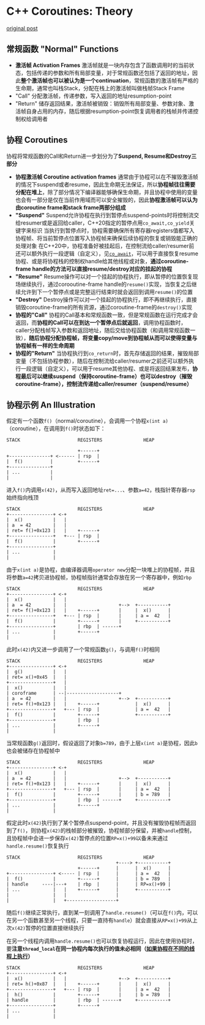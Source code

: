 # C++ Coroutines: Theory

[original post](https://lewissbaker.github.io/2017/09/25/coroutine-theory)

## 常规函数 "Normal" Functions

- **激活帧 Activation Frames**
    激活帧就是一块内存包含了函数调用时的当前状态，包括传递的参数和所有局部变量，对于常规函数还包括了返回的地址，因此**整个激活帧也可以被认为是一个continuation**，常规函数的激活帧有严格的生命期，通常也叫栈Stack，分配在栈上的激活帧叫做栈帧Stack Frame
- "Call"
    分配激活帧，传递参数，写入返回的地址resumption-point
- "Return"
    储存返回结果，激活帧被销毁：销毁所有局部变量、参数对象、激活帧自身占用的内存，随后根据resumption-point恢复调用者的栈帧并传递控制权给调用者

## 协程 Coroutines

协程将常规函数的Call和Return进一步划分为了**Suspend, Resume和Destroy三部分**

- **协程激活帧 Coroutine activation frames**
    通常由于协程可以在不摧毁激活帧的情况下suspend或者resume，因此生命期无法保证，所以**协程帧往往需要分配在堆上**，除了部分情况下编译器能够确保生命期，并且协程中使用的变量也会有一部分是仅在当前作用域而可以安全摧毁的，因此**协程激活帧可以认为由coroutine frame和stack frame两部分组成**
- **"Suspend"**
    Suspend允许协程在执行到暂停点suspend-points时将控制流交给resumer或是返回给caller，C++20指定的暂停点用`co_await,co_yield`关键字来标识
    当执行到暂停点时，协程需要确保所有寄存器registers值都写入协程帧、将当前暂停点位置写入协程帧来确保后续协程的恢复或销毁能正确的处理对象
    在C++20中，协程准备好被挂起后，在控制流给caller/resumer前还可以额外执行一段逻辑（自定义），见[`co_await`](Cppcoro_Understanding_co_await.md)，可以用于直接恢复resume协程、或是将协程栈的控制权handle给其他线程或对象，**通过coroutine-frame handle的方法可以直接resume/destroy对应的挂起的协程**
- **"Resume"**
    Resume操作可以对一个挂起的协程执行，即从暂停的位置恢复现场继续执行，通过corooutine-frame handle的`resume()`实现，当恢复之后继续允许到下一个暂停点或是完整运行结束时就会返回到调用`resume()`的位置
- **"Destroy"**
    Destroy操作可以对一个挂起的协程执行，即不再继续执行，直接销毁coroutine-frame的所有资源，通过coroutine-frame的`destroy()`实现
- **协程的"Call"**
    协程的Call基本和常规函数一致，但是常规函数在运行完成才会返回，而**协程的Call可以在到达一个暂停点后就返回**，调用协程函数时，caller分配栈帧写入参数和返回地址，随后交给协程函数（和调用常规函数一致），**随后协程分配协程帧，将变量copy/move到协程帧从而可以使得变量与协程帧有一样的生命周期**
- **协程的"Return"**
    当协程执行到`co_return`时，首先存储返回的结果，摧毁局部变量（不包括协程参数），随后在控制流给caller/resumer之前还可以额外执行一段逻辑（自定义），可以用于resume其他协程、或是将返回结果发布，**协程最后可以继续suspend（保持coroutine-frame）也可以destroy（摧毁coroutine-frame），控制流传递给caller/resumer（suspend/resume）**

## 协程示例 An Illustration

假定有一个函数`f()`（normal/coroutine），会调用一个协程`x(int a)`（coroutine），在调用到`f()`时状态如下：

```text
STACK                     REGISTERS               HEAP

                          +------+
+---------------+ <------ | rsp  |
|  f()          |         +------+
+---------------+
| ...           |
|               |
```

进入`f()`内调用`x(42)`，从而写入返回地址`ret=...`、参数`a=42`，栈指针寄存器`rsp`始终指向栈顶

```text
STACK                     REGISTERS               HEAP
+----------------+ <-+
|  x()           |   |
| a  = 42        |   |
| ret= f()+0x123 |   |    +------+
+----------------+   +--- | rsp  |
|  f()           |        +------+
+----------------+
| ...            |
|                |
```

由于`x(int a)`是协程，由编译器调用`operator new`分配一块堆上的协程帧，并且将参数`a=42`拷贝进协程帧，协程帧指针通常会存放在另一个寄存器中，例如`rbp`

```text
STACK                     REGISTERS               HEAP
+----------------+ <-+
|  x()           |   |
| a  = 42        |   |                   +-->  +-----------+
| ret= f()+0x123 |   |    +------+       |     |  x()      |
+----------------+   +--- | rsp  |       |     | a =  42   |
|  f()           |        +------+       |     +-----------+
+----------------+        | rbp  | ------+
| ...            |        +------+
|                |
```

此时`x(42)`内又进一步调用了一个常规函数`g()`，与调用`f()`时相同

```text
STACK                     REGISTERS               HEAP
+----------------+ <-+
|  g()           |   |
| ret= x()+0x45  |   |
+----------------+   |
|  x()           |   |
| coroframe      | --|-------------------+
| a  = 42        |   |                   +-->  +-----------+
| ret= f()+0x123 |   |    +------+             |  x()      |
+----------------+   +--- | rsp  |             | a =  42   |
|  f()           |        +------+             +-----------+
+----------------+        | rbp  |
| ...            |        +------+
|                |
```

当常规函数`g()`返回时，假设返回了对象`b=789`，由于上层`x(int a)`是协程，因此`b`也会被储存在协程帧中

```text
STACK                     REGISTERS               HEAP
+----------------+ <-+
|  x()           |   |
| a  = 42        |   |                   +-->  +-----------+
| ret= f()+0x123 |   |    +------+       |     |  x()      |
+----------------+   +--- | rsp  |       |     | a =  42   |
|  f()           |        +------+       |     | b = 789   |
+----------------+        | rbp  | ------+     +-----------+
| ...            |        +------+
|                |
```

假定此时`x(42)`执行到了某个暂停点suspend-point，并且没有摧毁协程帧而返回到了`f()`，则协程`x(42)`的栈帧部分被摧毁，协程帧部分保留，并被`handle`控制，且协程帧中会进一步保存`x(42)`暂停点的位置`RP=x()+99`以备未来通过`handle.resume()`恢复执行

```text
STACK                     REGISTERS               HEAP
                                        +----> +-----------+
                          +------+      |      |  x()      |
+----------------+ <----- | rsp  |      |      | a =  42   |
|  f()           |        +------+      |      | b = 789   |
| handle     ----|---+    | rbp  |      |      | RP=x()+99 |
| ...            |   |    +------+      |      +-----------+
|                |   |                  |
|                |   +------------------+
```

随后`f()`继续正常执行，直到某一刻调用了`handle.resume()`（可以在`f()`内，可以在另一个函数甚至另一个线程，只要一直持有`handle`）就会直接从`RP=x()+99`从上次`x(42)`暂停的位置直接继续执行

在另一个线程内调用`handle.resume()`也可以恢复协程运行，因此在使用协程时，要**注意`thread_local`在同一协程内每次执行的值未必相同（[如果协程在不同的线程上执行](https://github.com/GorNishanov/coroutines-ts/issues/2#issuecomment-229409157)）**

```text
STACK                     REGISTERS               HEAP
+----------------+ <-+
|  x()           |   |                   +-->  +-----------+
| ret= h()+0x87  |   |    +------+       |     |  x()      |
+----------------+   +--- | rsp  |       |     | a =  42   |
|  h()           |        +------+       |     | b = 789   |
| handle         |        | rbp  | ------+     +-----------+
+----------------+        +------+
| ...            |
|                |
```